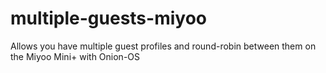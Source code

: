 # multiple-guests-miyoo
Allows you have multiple guest profiles and round-robin between them on the Miyoo Mini+ with Onion-OS 
